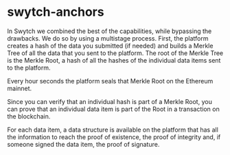 # swytch-anchors

In Swytch we combined the best of the capabilities, while bypassing the drawbacks. We do so by using a multistage process. First, the platform creates a hash of the data you submitted (if needed) and builds a Merkle Tree of all the data that you sent to the platform. The root of the Merkle Tree is the Merkle Root, a hash of all the hashes of the individual data items sent to the platform.

Every hour seconds the platform seals that Merkle Root on the Ethereum mainnet.

Since you can verify that an individual hash is part of a Merkle Root, you can prove that an individual data item is part of the Root in a transaction on the blockchain.

For each data item, a data structure is available on the platform that has all the information to reach the proof of existence, the proof of integrity and, if someone signed the data item, the proof of signature.


